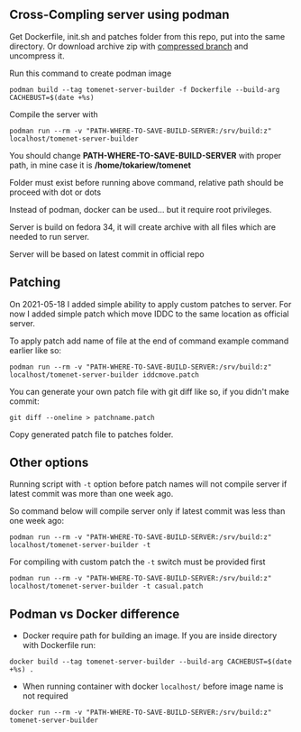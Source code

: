 ## Cross-Compling server using podman

Get Dockerfile, init.sh and patches folder from this repo, put into the same directory.
Or download archive zip with [compressed branch](https://github.com/Tokariew/tomenet/archive/refs/heads/podman.zip)
and uncompress it.

Run this command to create podman image

```
podman build --tag tomenet-server-builder -f Dockerfile --build-arg CACHEBUST=$(date +%s)
```

Compile the server with

```
podman run --rm -v "PATH-WHERE-TO-SAVE-BUILD-SERVER:/srv/build:z" localhost/tomenet-server-builder
```

You should change **PATH-WHERE-TO-SAVE-BUILD-SERVER** with proper path, in mine case it is **/home/tokariew/tomenet**

Folder must exist before running above command, relative path should be proceed with dot or dots

Instead of podman, docker can be used… but it require root privileges.

Server is build on fedora 34, it will create archive with all files which are
needed to run server.

Server will be based on latest commit in official repo

## Patching

On 2021-05-18 I added simple ability to apply custom patches to server. For now
I added simple patch which move IDDC to the same location as official server.

To apply patch add name of file at the end of command example command earlier
like so:

```
podman run --rm -v "PATH-WHERE-TO-SAVE-BUILD-SERVER:/srv/build:z" localhost/tomenet-server-builder iddcmove.patch 
```

You can generate your own patch file with git diff like so, if you didn't make
commit:

```
git diff --oneline > patchname.patch
```

Copy generated patch file to patches folder.

## Other options
Running script with `-t` option before patch names will not compile server if
latest commit was more than one week ago.

So command below will compile server only if latest commit was less than one
week ago:
```
podman run --rm -v "PATH-WHERE-TO-SAVE-BUILD-SERVER:/srv/build:z" localhost/tomenet-server-builder -t 
```
For compiling with custom patch the `-t` switch must be provided first

```
podman run --rm -v "PATH-WHERE-TO-SAVE-BUILD-SERVER:/srv/build:z" localhost/tomenet-server-builder -t casual.patch
```

## Podman vs Docker difference

* Docker require path for building an image. If you are inside directory with
Dockerfile run:
```
docker build --tag tomenet-server-builder --build-arg CACHEBUST=$(date +%s) .
```
* When running container with docker `localhost/` before image name is not required 
```
docker run --rm -v "PATH-WHERE-TO-SAVE-BUILD-SERVER:/srv/build:z" tomenet-server-builder
```
